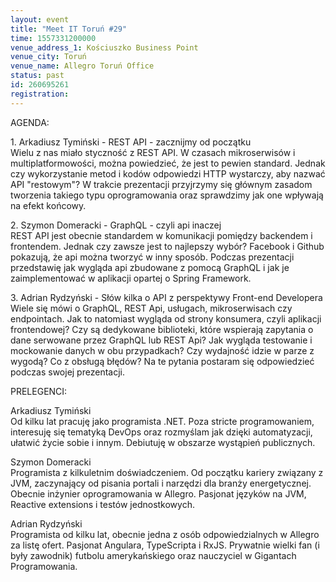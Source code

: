 ```yaml
---
layout: event
title: "Meet IT Toruń #29"
time: 1557331200000
venue_address_1: Kościuszko Business Point
venue_city: Toruń
venue_name: Allegro Toruń Office
status: past
id: 260695261
registration: 
---
```


<p>AGENDA:</p>
<p>1. Arkadiusz Tymiński - REST API - zacznijmy od początku<br />Wielu z nas miało styczność z REST API. W czasach mikroserwisów i multiplatformowości, można powiedzieć, że jest to pewien standard. Jednak czy wykorzystanie metod i kodów odpowiedzi HTTP wystarczy, aby nazwać API "restowym"? W trakcie prezentacji przyjrzymy się głównym zasadom tworzenia takiego typu oprogramowania oraz sprawdzimy jak one wpływają na efekt końcowy.</p>
<p>2. Szymon Domeracki - GraphQL - czyli api inaczej<br />REST API jest obecnie standardem w komunikacji pomiędzy backendem i frontendem. Jednak czy zawsze jest to najlepszy wybór? Facebook i Github pokazują, że api można tworzyć w inny sposób. Podczas prezentacji przedstawię jak wygląda api zbudowane z pomocą GraphQL i jak je zaimplementować w aplikacji opartej o Spring Framework.</p>
<p>3. Adrian Rydzyński - Słów kilka o API z perspektywy Front-end Developera<br />Wiele się mówi o GraphQL, REST Api, usługach, mikroserwisach czy endpointach. Jak to natomiast wygląda od strony konsumera, czyli aplikacji frontendowej? Czy są dedykowane biblioteki, które wspierają zapytania o dane serwowane przez GraphQL lub REST Api? Jak wygląda testowanie i mockowanie danych w obu przypadkach? Czy wydajność idzie w parze z wygodą? Co z obsługą błędów? Na te pytania postaram się odpowiedzieć podczas swojej prezentacji.</p>
<p>PRELEGENCI:</p>
<p>Arkadiusz Tymiński<br />Od kilku lat pracuję jako programista .NET. Poza stricte programowaniem, interesuję się tematyką DevOps oraz rozmyślam jak dzięki automatyzacji, ułatwić życie sobie i innym. Debiutuję w obszarze wystąpień publicznych.</p>
<p>Szymon Domeracki<br />Programista z kilkuletnim doświadczeniem. Od początku kariery związany z JVM, zaczynający od pisania portali i narzędzi dla branży energetycznej. Obecnie inżynier oprogramowania w Allegro. Pasjonat języków na JVM, Reactive extensions i testów jednostkowych.</p>
<p>Adrian Rydzyński<br />Programista od kilku lat, obecnie jedna z osób odpowiedzialnych w Allegro za listę ofert. Pasjonat Angulara, TypeScripta i RxJS. Prywatnie wielki fan (i były zawodnik) futbolu amerykańskiego oraz nauczyciel w Gigantach Programowania.</p>
